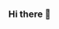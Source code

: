 ### Hi there 👋

<!--
**JingC5/JingC5** is a ✨ _special_ ✨ repository because its `README.md` (this file) appears on your GitHub profile.

Jing Cheng
-->
